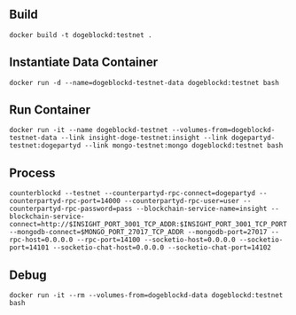 ## Build

    docker build -t dogeblockd:testnet .


## Instantiate Data Container

    docker run -d --name=dogeblockd-testnet-data dogeblockd:testnet bash


## Run Container

    docker run -it --name dogeblockd-testnet --volumes-from=dogeblockd-testnet-data --link insight-doge-testnet:insight --link dogepartyd-testnet:dogepartyd --link mongo-testnet:mongo dogeblockd:testnet bash


## Process

    counterblockd --testnet --counterpartyd-rpc-connect=dogepartyd --counterpartyd-rpc-port=14000 --counterpartyd-rpc-user=user --counterpartyd-rpc-password=pass --blockchain-service-name=insight --blockchain-service-connect=http://$INSIGHT_PORT_3001_TCP_ADDR:$INSIGHT_PORT_3001_TCP_PORT --mongodb-connect=$MONGO_PORT_27017_TCP_ADDR --mongodb-port=27017 --rpc-host=0.0.0.0 --rpc-port=14100 --socketio-host=0.0.0.0 --socketio-port=14101 --socketio-chat-host=0.0.0.0 --socketio-chat-port=14102


## Debug

    docker run -it --rm --volumes-from=dogeblockd-data dogeblockd:testnet bash


